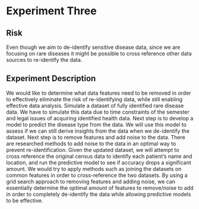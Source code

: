 # Experiment Three

## Risk
Even though we aim to de-identify sensitive disease data, since we are focusing on rare diseases it might be possible to cross reference other data sources to re-identify the data. 

## Experiment Description
We would like to determine what data features need to be removed in order to effectively eliminate the risk of re-identifying data, while still enabling effective data analysis.
Simulate a dataset of fully identified rare disease data. We have to simulate this data due to time constraints of the semester and legal issues of acquiring identified health data. Next step is to develop a model to predict the disease type from the data. We will use this model to assess if we can still derive insights from the data when we de-identify the dataset. Next step is to remove features and add noise to the data. There are researched methods to add noise to the data in an optimal way to prevent re-identification. Given the updated dataset, we will attempt to cross reference the original census data to identify each patient’s name and location, and run the predictive model to see if accuracy drops a significant amount. We would try to apply methods such as joining the datasets on common features in order to cross-reference the two datasets. By using a grid search approach to removing features and adding noise, we can essentially determine the optimal amount of features to remove/noise to add in order to completely de-identify the data while allowing predictive models to be effective. 